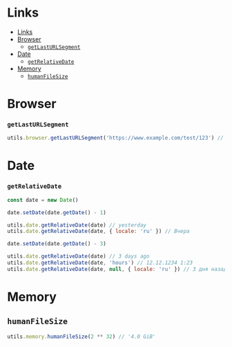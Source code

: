 # Links
- [Links](#links)
- [Browser](#browser)
    - [`getLastURLSegment`](#getlasturlsegment)
- [Date](#date)
    - [`getRelativeDate`](#getrelativedate)
- [Memory](#memory)
  - [`humanFileSize`](#humanfilesize)

# Browser

### `getLastURLSegment`
```js
utils.browser.getLastURLSegment('https://www.example.com/test/123') // "123"
```

# Date

### `getRelativeDate`

```js
const date = new Date()
```

```js
date.setDate(date.getDate() - 1)

utils.date.getRelativeDate(date) // yesterday
utils.date.getRelativeDate(date, { locale: 'ru' }) // Вчера
```

```js
date.setDate(date.getDate() - 3)

utils.date.getRelativeDate(date) // 3 days ago
utils.date.getRelativeDate(date, 'hours') // 12.12.1234 1:23
utils.date.getRelativeDate(date, null, { locale: 'ru' }) // 3 дня назад
```

# Memory

## `humanFileSize`

```js
utils.memory.humanFileSize(2 ** 32) // '4.0 GiB'
```